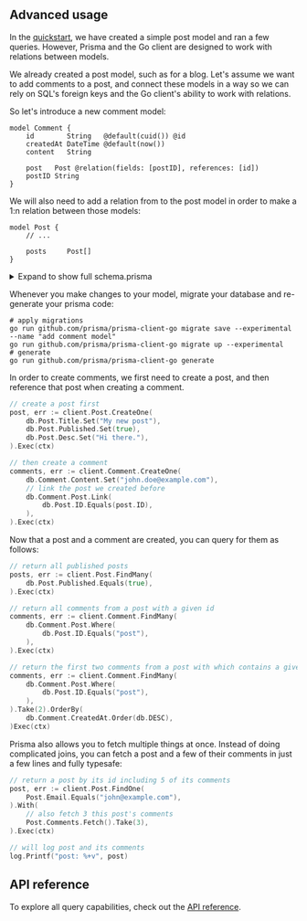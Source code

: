 ## Advanced usage

In the [quickstart](./quickstart.md), we have created a simple post model and ran a few queries.
However, Prisma and the Go client are designed to work with relations between models.

We already created a post model, such as for a blog. Let's assume we want to add comments to a post, and connect these
models in a way so we can rely on SQL's foreign keys and the Go client's ability to work with relations.

So let's introduce a new comment model:

```prisma
model Comment {
    id        String   @default(cuid()) @id
    createdAt DateTime @default(now())
    content   String

    post   Post @relation(fields: [postID], references: [id])
    postID String
}
```

We will also need to add a relation from to the post model in order to make a 1:n relation between those models:

```prisma
model Post {
    // ...

    posts     Post[]
}
```

<details>
    <summary>Expand to show full schema.prisma</summary>

    ```prisma
    datasource db {
        // could be postgresql or mysql
        provider = "sqlite"
        url      = "file:dev.db"
    }

    generator db {
        provider = "go run github.com/prisma/prisma-client-go"
    }

    model Post {
        id        String   @default(cuid()) @id
        createdAt DateTime @default(now())
        updatedAt DateTime @updatedAt
        published Boolean
        title     String
        content   String?

        posts     Post[]
    }

    model Comment {
        id        String   @default(cuid()) @id
        createdAt DateTime @default(now())
        content   String

        post   Post @relation(fields: [postID], references: [id])
        postID String
    }
    ```
</details>

Whenever you make changes to your model, migrate your database and re-generate your prisma code:

```shell script
# apply migrations
go run github.com/prisma/prisma-client-go migrate save --experimental --name "add comment model"
go run github.com/prisma/prisma-client-go migrate up --experimental
# generate
go run github.com/prisma/prisma-client-go generate
```

In order to create comments, we first need to create a post, and then reference that post when creating a comment.

```go
// create a post first
post, err := client.Post.CreateOne(
    db.Post.Title.Set("My new post"),
    db.Post.Published.Set(true),
    db.Post.Desc.Set("Hi there."),
).Exec(ctx)

// then create a comment
comments, err := client.Comment.CreateOne(
    db.Comment.Content.Set("john.doe@example.com"),
    // link the post we created before
    db.Comment.Post.Link(
        db.Post.ID.Equals(post.ID),
    ),
).Exec(ctx)
```

Now that a post and a comment are created, you can query for them as follows:

```go
// return all published posts
posts, err := client.Post.FindMany(
    db.Post.Published.Equals(true),
).Exec(ctx)

// return all comments from a post with a given id
comments, err := client.Comment.FindMany(
    db.Comment.Post.Where(
        db.Post.ID.Equals("post"),
    ),
).Exec(ctx)

// return the first two comments from a post with which contains a given title, and sort by descending date
comments, err := client.Comment.FindMany(
    db.Comment.Post.Where(
        db.Post.ID.Equals("post"),
    ),
).Take(2).OrderBy(
    db.Comment.CreatedAt.Order(db.DESC),
)Exec(ctx)
```

Prisma also allows you to fetch multiple things at once. Instead of doing complicated joins, you can fetch a post and
a few of their comments in just a few lines and fully typesafe:

```go
// return a post by its id including 5 of its comments
post, err := client.Post.FindOne(
    Post.Email.Equals("john@example.com"),
).With(
    // also fetch 3 this post's comments
    Post.Comments.Fetch().Take(3),
).Exec(ctx)

// will log post and its comments
log.Printf("post: %+v", post)
```

## API reference

To explore all query capabilities, check out the [API reference](./reference).
